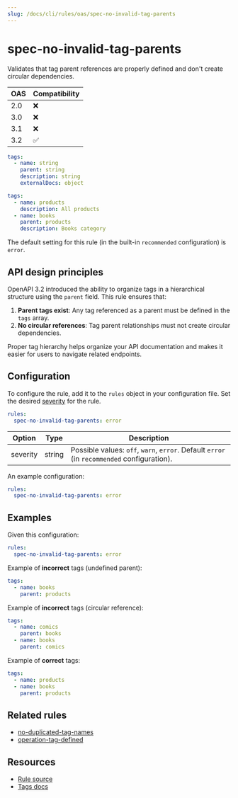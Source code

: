 ```yaml
---
slug: /docs/cli/rules/oas/spec-no-invalid-tag-parents
---
```


# spec-no-invalid-tag-parents

Validates that tag parent references are properly defined and don't create circular dependencies.

| OAS | Compatibility |
| --- | ------------- |
| 2.0 | ❌            |
| 3.0 | ❌            |
| 3.1 | ❌            |
| 3.2 | ✅            |

```yaml Object structure
tags:
  - name: string
    parent: string
    description: string
    externalDocs: object
```

```yaml Example
tags:
  - name: products
    description: All products
  - name: books
    parent: products
    description: Books category
```

The default setting for this rule (in the built-in `recommended` configuration) is `error`.

## API design principles

OpenAPI 3.2 introduced the ability to organize tags in a hierarchical structure using the `parent` field.
This rule ensures that:

1. **Parent tags exist**: Any tag referenced as a parent must be defined in the `tags` array.
2. **No circular references**: Tag parent relationships must not create circular dependencies.

Proper tag hierarchy helps organize your API documentation and makes it easier for users to navigate related endpoints.

## Configuration

To configure the rule, add it to the `rules` object in your configuration file.
Set the desired [severity](../../rules.md#severity-settings) for the rule.

```yaml
rules:
  spec-no-invalid-tag-parents: error
```

| Option   | Type   | Description                                                                                |
| -------- | ------ | ------------------------------------------------------------------------------------------ |
| severity | string | Possible values: `off`, `warn`, `error`. Default `error` (in `recommended` configuration). |

An example configuration:

```yaml
rules:
  spec-no-invalid-tag-parents: error
```

## Examples

Given this configuration:

```yaml
rules:
  spec-no-invalid-tag-parents: error
```

Example of **incorrect** tags (undefined parent):

```yaml
tags:
  - name: books
    parent: products
```

Example of **incorrect** tags (circular reference):

```yaml
tags:
  - name: comics
    parent: books
  - name: books
    parent: comics
```

Example of **correct** tags:

```yaml
tags:
  - name: products
  - name: books
    parent: products
```

## Related rules

- [no-duplicated-tag-names](./no-duplicated-tag-names.md)
- [operation-tag-defined](./operation-tag-defined.md)

## Resources

- [Rule source](https://github.com/Redocly/redocly-cli/blob/main/packages/core/src/rules/oas3/spec-no-invalid-tag-parents.ts)
- [Tags docs](https://redocly.com/docs/openapi-visual-reference/tags/)
